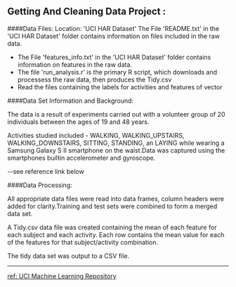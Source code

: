 ## Getting And Cleaning Data Project :

####Data Files:
Location: 'UCI HAR Dataset'
The File 'README.txt' in the 'UCI HAR Dataset' folder contains information on files included in the raw data.

- The File 'features_info.txt' in the 'UCI HAR Dataset' folder contains information on features in the raw data.
- The file 'run_analysis.r' is the primary R script, which downloads and processess the raw data, then produces the Tidy.csv
- Read the files containing the labels for activities and features of vector

####Data Set Information and Background:

The data is a result of experiments carried out with a volunteer group of 20 individuals between the ages of 19 and 48 years.

Activities studied included - WALKING, WALKING_UPSTAIRS, WALKING_DOWNSTAIRS, SITTING, STANDING, an LAYING while wearing a Samsung Galaxy S II smartphone on the waist.Data was captured using the smartphones builtin accelerometer and gyroscope.

--see reference link below


####Data Processing:


All appropriate data files were read into data frames, column headers were added for clarity.Training and test sets were combined to form a merged data set.

A Tidy.csv data file was created containing the mean of each feature for each subject and each activity. Each row contains the mean value for each of the features for that subject/activity combination. 

The tidy data set was output to a CSV file.

-------------------------------------------------------------------------------

[ref: UCI Machine Learning Repository](http://archive.ics.uci.edu/ml/datasets/Human+Activity+Recognition+Using+Smartphones)